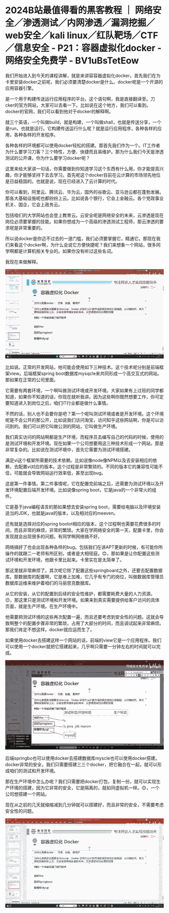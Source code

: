 # 2024B站最值得看的黑客教程 ｜ 网络安全／渗透测试／内网渗透／漏洞挖掘／web安全／kali linux／红队靶场／CTF／信息安全 - P21：容器虚拟化docker - 网络安全免费学 - BV1uBsTetEow

我们开始进入到今天的课程讲解，就是来讲容容器虚拟化docker。首先我们在为卡里安装docker之前呢，我们必须要清楚docker是什么。docker呢是一个开源的应用容器引擎。

是一个用于构建传送运行应用程序的平台。这个语句啊，我是直接翻译至。刀cker的官方网站，大家可以去看一下。比如说在这个地方，我们可以看到。docker的官网，我们可以看到他对于docker的解释啊。

就三个英语，一个叫做build，就是构建，一个叫做shall，也就是传送分享，一个是run，也就是运行。它构建传送运行什么呢？就是运行应用程序，各种各样的应用，各种各样的开发程序。

各种各样的环境都可以使用docker轻松的搭建。那首先我们作为一个。IT工作者为什么要学习刀客？三个特性，方便、快捷而且易维护。那为什么我们今天是渗透测试的公开课，你为什么要学习docker呢？

这里来给大家讲一句话，你需要做到你知道学习这个东西有什么用，你才能提高兴趣，你才能够坚持下去去学习。首先呢这个docker目前在云计算的市场领先地位是日益稳固的。也就是说，现在已经进入了云计算的时代。

你可以看到，阿里云、腾讯云、华为云，国外的谷歌云、亚马逊云都在蓬勃发展。那各大基础设施呢也都纷纷上云。比如说各个银行，它会上金融云。各个党政事业机关、国企，它会上政务云。

包括咱们的大学网站也会登上教育云。云安全呢是网络安全的未来，云渗透是现在岗位必须要掌握的技能。如果你想成为一个高级的渗透测试工程师，那云渗透的要求呢是非常重要的。

所以说docker是你迈不过去的一道门槛，我们必须要掌握它，精通它。那现在我们来看这个docker啊，为什么会说它方便快捷呢？我们来想象一个网站，很多同学啊都是计算机相关专业的。如果你没有听过这些名词。

我现在来做解释。

![](img/b5e9cbd72bbb5de533311ce47933d1ca_1.png)

比如说。正常的开发网站，他可能会使用如下三种技术。这个技术呢分别是前端框架view。后端框架spring boot数据库mysqcle来共同形成一个高交互式的网站。那如果在正常的公司里面。

它需要有两套环境，一个啊叫做测试环境或开发环境。大家如果有上过班的同学都知道，如果你不知道的话，你现在就听我讲。因为这些啊你既然想要工作，你可定要知道进入到岗位之后，咱们IT行业都是做什么事情。

不然的话，别人也不会要你是吧？第一个呢叫测试环境或者是开发环境。这个环境呢是不会公开的那公开，比如说我们访问淘宝，访问知乎这些网站啊，你是可以访问到的。我们可以把它叫做公测的网站，它叫做生产环境。

我们真实访问的网站啊都是生产环境，而程序员去编写自己的代码的时候，使用的是测试环境和开发环境。现在如果一个公司想要用这三种技术形成一个网站，那是非常复杂的。比如说在测试环境中，首先它需要为测试环境搭建。

满足vi这个框架所需要的技术依赖。比如说像node像NPM以及去安装相应的依赖，去配置vi对应的版本。这个过程是非常繁琐的。不同的版本它的兼容性可能不佳，可能就会导致网站运行效率低，甚至出现bug。

这是第一件事情。第二件事情呢，它在配置完前端之后，还需要为测试环境以及开发环境配置后端开发环境。比如说像spring boot，它是java的一个非常火的组件。

它是基于java编程语言的那如果想去安装spring boot，需要给电脑以及环境安装适当的JDK，也就是java的版本，以及相对应的meeven。

还有就是选择对应的spring bootot相应的版本，这个过程啊也需要花费很多的时间，而且非常的麻烦，非常的繁琐。大家在学网络安全的第一天，配置卡里，你会发现就会出现很多的问题。有同学啊网络搞不好。

网络搞好了也会出现各种各样的bug。包括我们在讲APT更新的时候，有可能你所操作的就跟二一老师有所区别，或者是大相径庭。😊，那如果是让你配置这些测试环境和开发环境，他跟卡里比起来。卡里实在是太简单了。

那这里就非常麻烦了。其次呢它除了配置这些springboard之外，还要去配置数据库。那数据库的配置啊，它是难上加难，它几乎有专门的岗位，叫做数据库管理员数据库运维来维护着咱们的马丽思克数据库。

从它的安装，从它的配置到后续的安全性维护，都需要耗费大量的人力资源。😊，那这里只是测试环境和开发环境。如果来到真实需要提供给客户访问的具体页面，就是生产环境。在生产环境中。

他需要把测试环境的这些再次配置一遍，而且还要考虑到安全性的问题。这就会导致啊整个的配置步骤非常的繁琐，占用了大部分的时间，而且调试起来非常麻烦。那我们肯定不想这样。docker就应运而生了。

如果使用docker去搭建这样一个网站的话，前端的view它是一个应用程序。我们可以使用一个docker就把它搭建起来，几乎啊只需要一分钟左右的时间就可以完成。



![](img/b5e9cbd72bbb5de533311ce47933d1ca_3.png)

后端springbo也可以使用docker去搭建数据库myscle也可以使用docker搭建。docker非常的安全，我们只需要搭建三三个docker，把它融合在一起，就可以形成咱们的测试和开发环境。

那在生产环境中怎么办呢？我们只需要把docker打包，复制一份，就可以实现生产环境的搭建，因为它非常的安全，它是隔离的，就如同虚拟机一样。😊，一个公司想搭建一个网站。

现在从之前的几天就缩缩减到几分钟就可以搭建好，而且非常的安全，不需要考虑安全性的问题。

![](img/b5e9cbd72bbb5de533311ce47933d1ca_5.png)